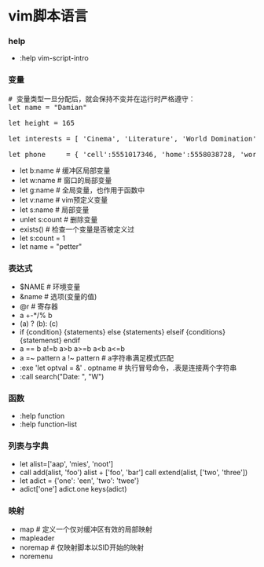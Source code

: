 # vim脚本语言
### help
- :help vim-script-intro

### 变量

<pre>
# 变量类型一旦分配后，就会保持不变并在运行时严格遵守：
let name = "Damian"

let height = 165

let interests = [ 'Cinema', 'Literature', 'World Domination', 101 ]

let phone     = { 'cell':5551017346, 'home':5558038728, 'work':'?' }
</pre>
- let b:name # 缓冲区局部变量
- let w:name # 窗口的局部变量
- let g:name # 全局变量，也作用于函数中
- let v:name # vim预定义变量
- let s:name # 局部变量
- unlet s:count # 删除变量
- exists() # 检查一个变量是否被定义过
- let s:count = 1 
- let name = "petter"

### 表达式
- $NAME	# 环境变量
- &name	# 选项(变量的值)
- @r	# 寄存器
- a +-\*/% b
- (a) ? (b): (c)
- if {condition} {statements} else {statements}  elseif {conditions} {statemenst} endif
- a == b a!=b a>b a>=b a<b a<=b 
- a =~ pattern a !~ pattern # a字符串满足模式匹配
- :exe 'let optval = &' . optname # 执行冒号命令，.表是连接两个字符串
- :call search("Date: ", "W")

### 函数
- :help function
- :help function-list


### 列表与字典
- let alist=['aap', 'mies', 'noot']
- call add(alist, 'foo') alist + ['foo', 'bar'] call extend(alist, ['two', 'three'])
- let adict = {'one': 'een', 'two': 'twee'}
- adict['one'] adict.one keys(adict)

### 映射
- map # 定义一个仅对缓冲区有效的局部映射
- mapleader 
- noremap # 仅映射脚本以SID开始的映射
- noremenu

